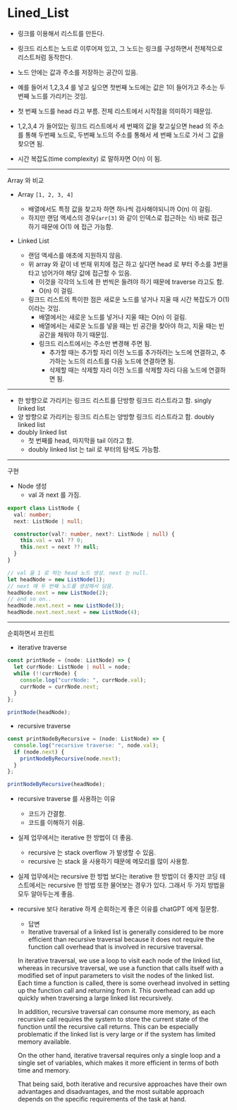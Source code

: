 # Lined_List

- 링크를 이용해서 리스트를 만든다.

- 링크드 리스트는 노드로 이루어져 있고, 그 노드는 링크를 구성하면서 전체적으로 리스트처럼 동작한다.

- 노드 안에는 값과 주소를 저장하는 공간이 있음.

- 예를 들어서 1,2,3,4 를 넣고 싶으면 첫번째 노드에는 값은 1이 들어가고 주소는 두번째 노드를 가리키는 것임.

- 첫 번째 노드를 head 라고 부름. 전체 리스트에서 시작점을 의미하기 때문임.

- 1,2,3,4 가 들어있는 링크드 리스트에서 세 번째의 값을 찾고싶으면 head 의 주소를 통해 두번째 노드로, 두번째 노드의 주소를 통해서 세 번째 노드로 가서 그 값을 찾으면 됨.

- 시간 복잡도(time complexity) 로 말하자면 O(n) 이 됨.

---

Array 와 비교

- Array `[1, 2, 3, 4]`

  - 배열에서도 특정 값을 찾고자 하면 하나씩 검사해야되니까 O(n) 이 걸림.
  - 하지만 랜덤 액세스의 경우(`arr[3]` 와 같이 인덱스로 접근하는 식) 바로 접근 하기 때문에 O(1) 에 접근 가능함.

- Linked List
  - 랜덤 액세스를 애초에 지원하지 않음.
  - 위 array 와 같이 네 번재 위치에 접근 하고 싶다면 head 로 부터 주소를 3번을 타고 넘어가야 해당 값에 접근할 수 있음.
    - 이것을 각각의 노드에 한 번씩은 들려야 하기 때문에 traverse 라고도 함.
    - O(n) 이 걸림.
  - 링크드 리스트의 특이한 점은 새로운 노드를 넣거나 지울 때 시간 복잡도가 O(1) 이라는 것임.
    - 배열에서는 새로운 노드를 넣거나 지울 때는 O(n) 이 걸림.
    - 배열에서는 새로운 노드를 넣을 때는 빈 공간을 찾아야 하고, 지울 때는 빈 공간을 채워야 하기 때문임.
    - 링크드 리스트에서는 주소만 변경해 주면 됨.
      - 추가할 때는 추가할 자리 이전 노드를 추가하려는 노드에 연결하고, 추가하는 노드의 리스트를 다음 노드에 연결하면 됨.
      - 삭제할 때는 삭제할 자리 이전 노드를 삭제할 자리 다음 노드에 연결하면 됨.

---

- 한 방향으로 가리키는 링크드 리스트를 단방향 링크드 리스트라고 함. singly linked list
- 양 방향으로 가리키는 링크드 리스트는 양방향 링크드 리스트라고 함. doubly linked list
- doubly linked list
  - 첫 번째를 head, 마지막을 tail 이라고 함.
  - doubly linked list 는 tail 로 부터의 탐색도 가능함.

---

구현

- Node 생성
  - val 과 next 를 가짐.

```ts
export class ListNode {
  val: number;
  next: ListNode | null;

  constructor(val?: number, next?: ListNode | null) {
    this.val = val ?? 0;
    this.next = next ?? null;
  }
}

// val 을 1 로 하는 head 노드 생성. next 는 null.
let headNode = new ListNode(1);
// next 에 두 번째 노드를 생성해서 담음.
headNode.next = new ListNode(2);
// and so on..
headNode.next.next = new ListNode(3);
headNode.next.next.next = new ListNode(4);
```

---

순회하면서 프린트

- iterative traverse

```ts
const printNode = (node: ListNode) => {
  let currNode: ListNode | null = node;
  while (!!currNode) {
    console.log("currNode: ", currNode.val);
    currNode = currNode.next;
  }
};

printNode(headNode);
```

- recursive traverse

```ts
const printNodeByRecursive = (node: ListNode) => {
  console.log("recursive traverse: ", node.val);
  if (node.next) {
    printNodeByRecursive(node.next);
  }
};

printNodeByRecursive(headNode);
```

- recursive traverse 를 사용하는 이유
  - 코드가 간결함.
  - 코드를 이해하기 쉬움.
- 실제 업무에서는 iterative 한 방법이 더 좋음.
  - recursive 는 stack overflow 가 발생할 수 있음.
  - recursive 는 stack 을 사용하기 때문에 메모리를 많이 사용함.
- 실제 업무에서는 recursive 한 방법 보다는 iterative 한 방법이 더 좋지만 코딩 테스트에서는 recursive 한 방법 또한 물어보는 경우가 있다. 그래서 두 가지 방법을 모두 알아두는게 좋음.

- recursive 보다 iterative 하게 순회하는게 좋은 이유를 chatGPT 에게 질문함.

  - 답변
  - Iterative traversal of a linked list is generally considered to be more efficient than recursive traversal because it does not require the function call overhead that is involved in recursive traversal.

  In iterative traversal, we use a loop to visit each node of the linked list, whereas in recursive traversal, we use a function that calls itself with a modified set of input parameters to visit the nodes of the linked list. Each time a function is called, there is some overhead involved in setting up the function call and returning from it. This overhead can add up quickly when traversing a large linked list recursively.

  In addition, recursive traversal can consume more memory, as each recursive call requires the system to store the current state of the function until the recursive call returns. This can be especially problematic if the linked list is very large or if the system has limited memory available.

  On the other hand, iterative traversal requires only a single loop and a single set of variables, which makes it more efficient in terms of both time and memory.

  That being said, both iterative and recursive approaches have their own advantages and disadvantages, and the most suitable approach depends on the specific requirements of the task at hand.
